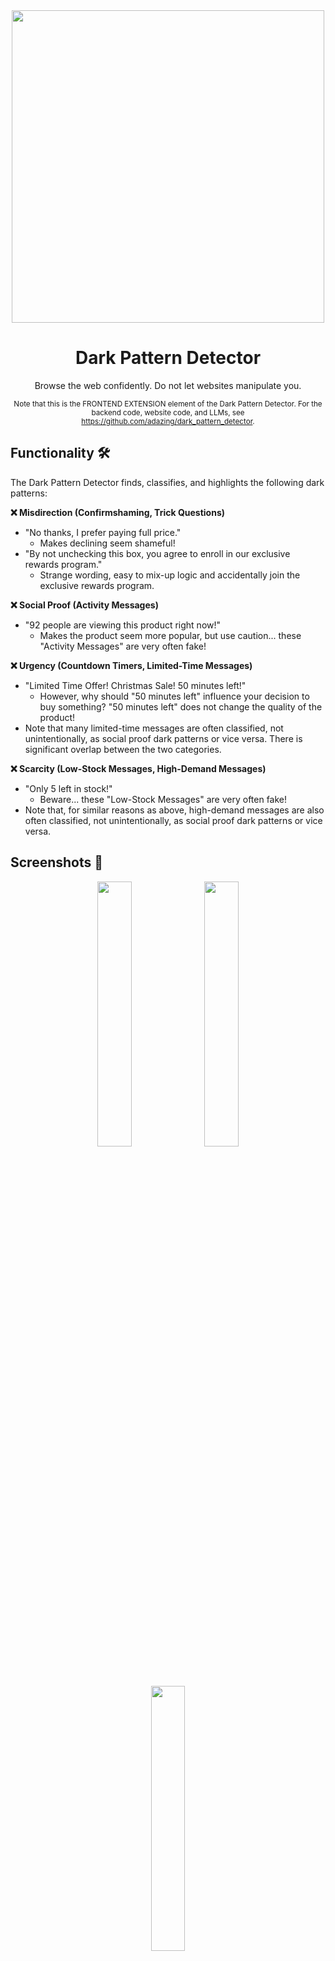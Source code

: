 <div align="center">
  <img src="https://github.com/user-attachments/assets/4a5bfcf0-9df8-46e0-b52d-4aa559bb48cd" alt="" width="500"></img>
  <h1>Dark Pattern Detector</h1>
  <p>Browse the web confidently. Do not let websites manipulate you.</p>
  <sub>Note that this is the FRONTEND EXTENSION element of the Dark Pattern Detector. For the backend code, website code, and LLMs, see <a href="https://github.com/adazing/dark_pattern_detector">https://github.com/adazing/dark_pattern_detector</a>.</sub>
</div>

<h2>Functionality 🛠️</h2>

The Dark Pattern Detector finds, classifies, and highlights the following dark patterns:

<b>❌ Misdirection (Confirmshaming, Trick Questions)</b>
<ul>
    <li>
      "No thanks, I prefer paying full price."
      <ul>
        <li>
          Makes declining seem shameful!
        </li>
      </ul>
    </li>
    <li>
      "By not unchecking this box, you agree to enroll in our exclusive rewards program."
      <ul>
        <li>
          Strange wording, easy to mix-up logic and accidentally join the exclusive rewards program.
        </li>
      </ul>
    </li>
</ul>

<b>❌ Social Proof (Activity Messages)</b>
<ul>
    <li>
      "92 people are viewing this product right now!"
      <ul>
        <li>
          Makes the product seem more popular, but use caution... these "Activity Messages" are very often fake!
        </li>
      </ul>
    </li>
</ul>

<b>❌ Urgency (Countdown Timers, Limited-Time Messages)</b>
<ul>
    <li>
      "Limited Time Offer! Christmas Sale! 50 minutes left!"
      <ul>
        <li>
          However, why should "50 minutes left" influence your decision to buy something? "50 minutes left" does not change the quality of the product!
        </li>
      </ul>
    </li>
    <li>Note that many limited-time messages are often classified, not unintentionally, as social proof dark patterns or vice versa. There is significant overlap between the two categories.</li>
</ul>

<b>❌ Scarcity (Low-Stock Messages, High-Demand Messages)</b>
<ul>
    <li>
      "Only 5 left in stock!"
      <ul>
        <li>
          Beware... these "Low-Stock Messages" are very often fake!
        </li>
      </ul>
    </li>
    <li>Note that, for similar reasons as above, high-demand messages are also often classified, not unintentionally, as social proof dark patterns or vice versa.</li>
</ul>

<h2>Screenshots 📸</h2>

<div align="center">
  <img src="https://github.com/user-attachments/assets/6f5bb1ec-c16a-4ac8-a632-b7a0f347f1ac" alt="" width="33%"></img>
  <img src="https://github.com/user-attachments/assets/8b559248-7d23-4b04-b937-df09f752dc4e" alt="" width="33%"></img>
  <img src="https://github.com/user-attachments/assets/8b7e2a4f-2ede-4513-ae91-e580705799d4" alt="" width="33%"></img>
</div>

<h2>Installation 🔽</h2>

Estimated Time to Complete: 3 minutes 🕒.

Download one of the compressed files from the latest release (see <a href="https://github.com/natnuo/dark-pattern-detector-extension/releases/">our releases</a>). We recommend you download the latest version because older versions may be incompatible with the backend server. Save the downloaded file to a location you will not accidentally delete (as doing so would break the extension).

Next, extract the compressed file. Save the location of the resulting folder.

In your Chromium browser, find the extension management page. The images below represent the location of the page in two Chromium browsers (Google Chrome and Brave). Other Chromium browsers should be similar. A Chromium browser is REQUIRED for this extension (nearly all mainstream, non-Firefox browsers are compatible).

<img src="https://github.com/user-attachments/assets/b1b1a194-c5a0-43e3-9d2f-8dbf57781982" alt="" width="58%"></img>
<img src="https://github.com/user-attachments/assets/16a062b2-fda4-42a7-b025-c71fd4d06c26" alt="" width="37%"></img>

Picture 1, <b>Google Chrome:</b> Triple dots → Extensions → Manage Extensions

Picture 2, <b>Brave:</b> Hamburger → Extensions

Within the extension manager, enable "Developer mode".

<img src="https://github.com/user-attachments/assets/e6509372-5bb0-4a8b-8d0b-61eb32512c91" alt="" width="60%"></img>
<img src="https://github.com/user-attachments/assets/6d32ff4d-fd40-45b7-b94c-360ac6be8480" alt="" width="37%"></img>

Select "Load unpacked", and when prompted, select the folder that was result of our extraction earlier.

<img src="https://github.com/user-attachments/assets/86e43e66-aebf-4cc4-a5d8-8860bae38efa" alt="" width="37%"></img>
<img src="https://github.com/user-attachments/assets/6b967228-1641-4f60-9fc9-995f952472c5" alt="" width="60%"></img>

Yay! The extension is now active. You can view what each dark-pattern highlight color represents by clicking on the extension (click on the name of the extension, found in the locations shown in the below images).

<img src="https://github.com/user-attachments/assets/761f9fa2-a89e-4c63-a2df-d82267f64216" alt="" width="43%"></img>
<img src="https://github.com/user-attachments/assets/ce3d1e97-d3e3-462c-8e38-5e3268f1c2ff" alt="" width="51%"></img>

Now, each time you visit a page, any dark patterns found should be highlighted and flashing in ~7-20 seconds (the purpose of the 7+ second delay is to reduce the load on our servers, which are costly).

Think smart, and stay safe! 🫡

<br/>

<i>Sincerely,</i>

<b>The Dark Pattern Detector Team</b> (Nathan, Ada, Sophia, Rachel) 💙

<br/>

<div align="center">
  <img src="https://github.com/user-attachments/assets/325361ce-6895-4466-8f40-14d07adc96e5" alt="" width="888"></img>
</div>
